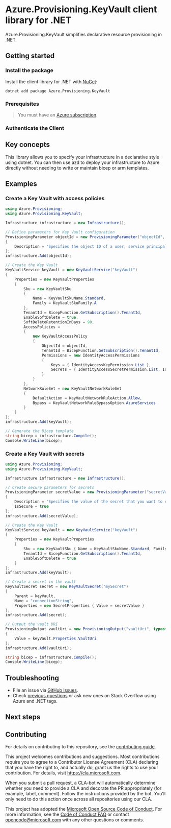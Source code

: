 # Azure.Provisioning.KeyVault client library for .NET

Azure.Provisioning.KeyVault simplifies declarative resource provisioning in .NET.

## Getting started

### Install the package

Install the client library for .NET with [NuGet](https://www.nuget.org/ ):

```dotnetcli
dotnet add package Azure.Provisioning.KeyVault
```

### Prerequisites

> You must have an [Azure subscription](https://azure.microsoft.com/free/dotnet/).

### Authenticate the Client

## Key concepts

This library allows you to specify your infrastructure in a declarative style using dotnet.  You can then use azd to deploy your infrastructure to Azure directly without needing to write or maintain bicep or arm templates.

## Examples

### Create a Key Vault with access policies

```csharp
using Azure.Provisioning;
using Azure.Provisioning.KeyVault;

Infrastructure infrastructure = new Infrastructure();

// Define parameters for Key Vault configuration
ProvisioningParameter objectId = new ProvisioningParameter("objectId", typeof(string))
{
    Description = "Specifies the object ID of a user, service principal or security group in the Azure Active Directory tenant for the vault."
};
infrastructure.Add(objectId);

// Create the Key Vault
KeyVaultService keyVault = new KeyVaultService("keyVault")
{
    Properties = new KeyVaultProperties
    {
        Sku = new KeyVaultSku 
        { 
            Name = KeyVaultSkuName.Standard, 
            Family = KeyVaultSkuFamily.A 
        },
        TenantId = BicepFunction.GetSubscription().TenantId,
        EnableSoftDelete = true,
        SoftDeleteRetentionInDays = 90,
        AccessPolicies =
        {
            new KeyVaultAccessPolicy
            {
                ObjectId = objectId,
                TenantId = BicepFunction.GetSubscription().TenantId,
                Permissions = new IdentityAccessPermissions
                {
                    Keys = { IdentityAccessKeyPermission.List },
                    Secrets = { IdentityAccessSecretPermission.List, IdentityAccessSecretPermission.Get }
                }
            }
        },
        NetworkRuleSet = new KeyVaultNetworkRuleSet
        {
            DefaultAction = KeyVaultNetworkRuleAction.Allow,
            Bypass = KeyVaultNetworkRuleBypassOption.AzureServices
        }
    }
};
infrastructure.Add(keyVault);

// Generate the Bicep template
string bicep = infrastructure.Compile();
Console.WriteLine(bicep);
```

### Create a Key Vault with secrets

```csharp
using Azure.Provisioning;
using Azure.Provisioning.KeyVault;

Infrastructure infrastructure = new Infrastructure();

// Create secure parameters for secrets
ProvisioningParameter secretValue = new ProvisioningParameter("secretValue", typeof(string))
{
    Description = "Specifies the value of the secret that you want to create.",
    IsSecure = true
};
infrastructure.Add(secretValue);

// Create the Key Vault
KeyVaultService keyVault = new KeyVaultService("keyVault")
{
    Properties = new KeyVaultProperties
    {
        Sku = new KeyVaultSku { Name = KeyVaultSkuName.Standard, Family = KeyVaultSkuFamily.A },
        TenantId = BicepFunction.GetSubscription().TenantId,
        EnableSoftDelete = true
    }
};
infrastructure.Add(keyVault);

// Create a secret in the vault
KeyVaultSecret secret = new KeyVaultSecret("mySecret")
{
    Parent = keyVault,
    Name = "connectionString",
    Properties = new SecretProperties { Value = secretValue }
};
infrastructure.Add(secret);

// Output the vault URI
ProvisioningOutput vaultUri = new ProvisioningOutput("vaultUri", typeof(string))
{
    Value = keyVault.Properties.VaultUri
};
infrastructure.Add(vaultUri);

string bicep = infrastructure.Compile();
Console.WriteLine(bicep);
```

## Troubleshooting

-   File an issue via [GitHub Issues](https://github.com/Azure/azure-sdk-for-net/issues).
-   Check [previous questions](https://stackoverflow.com/questions/tagged/azure+.net) or ask new ones on Stack Overflow using Azure and .NET tags.

## Next steps

## Contributing

For details on contributing to this repository, see the [contributing
guide][cg].

This project welcomes contributions and suggestions. Most contributions
require you to agree to a Contributor License Agreement (CLA) declaring
that you have the right to, and actually do, grant us the rights to use
your contribution. For details, visit <https://cla.microsoft.com>.

When you submit a pull request, a CLA-bot will automatically determine
whether you need to provide a CLA and decorate the PR appropriately
(for example, label, comment). Follow the instructions provided by the
bot. You'll only need to do this action once across all repositories
using our CLA.

This project has adopted the [Microsoft Open Source Code of Conduct][coc]. For
more information, see the [Code of Conduct FAQ][coc_faq] or contact
<opencode@microsoft.com> with any other questions or comments.

<!-- LINKS -->
[cg]: https://github.com/Azure/azure-sdk-for-net/blob/main/sdk/resourcemanager/Azure.ResourceManager/docs/CONTRIBUTING.md
[coc]: https://opensource.microsoft.com/codeofconduct/
[coc_faq]: https://opensource.microsoft.com/codeofconduct/faq/
